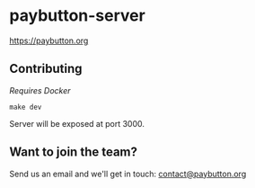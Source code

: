 # paybutton-server

https://paybutton.org

## Contributing
_Requires Docker_

```
make dev
```
Server will be exposed at port 3000.

## Want to join the team?

Send us an email and we'll get in touch: contact@paybutton.org
